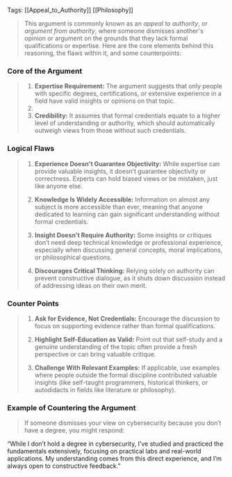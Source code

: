 Tags: [[Appeal_to_Authority]]  [[Philosophy]] 


 
> This argument is commonly known as an _appeal to authority_, or _argument from authority_, where someone dismisses another's opinion or argument on the grounds that they lack formal qualifications or expertise. Here are the core elements behind this reasoning, the flaws within it, and some counterpoints:
> 
> 
### Core of the Argument
> 
> 1. **Expertise Requirement:** The argument suggests that only people with specific degrees, certifications, or extensive experience in a field have valid insights or opinions on that topic.
> 2. 
> 3. **Credibility:** It assumes that formal credentials equate to a higher level of understanding or authority, which should automatically outweigh views from those without such credentials.
> 
> 
### Logical Flaws
> 
> 1. **Experience Doesn't Guarantee Objectivity:** While expertise can provide valuable insights, it doesn’t guarantee objectivity or correctness. Experts can hold biased views or be mistaken, just like anyone else.
> 
> 2. **Knowledge Is Widely Accessible:** Information on almost any subject is more accessible than ever, meaning that anyone dedicated to learning can gain significant understanding without formal credentials.
> 
> 3. **Insight Doesn’t Require Authority:** Some insights or critiques don’t need deep technical knowledge or professional experience, especially when discussing general concepts, moral implications, or philosophical questions.
> 
> 4. **Discourages Critical Thinking:** Relying solely on authority can prevent constructive dialogue, as it shuts down discussion instead of addressing ideas on their own merit.
> 
> 
> 
### Counter Points
> 
> 1. **Ask for Evidence, Not Credentials:** Encourage the discussion to focus on supporting evidence rather than formal qualifications.
> 
> 2. **Highlight Self-Education as Valid:** Point out that self-study and a genuine understanding of the topic often provide a fresh perspective or can bring valuable critique.
> 
> 3. **Challenge With Relevant Examples:** If applicable, use examples where people outside the formal discipline contributed valuable insights (like self-taught programmers, historical thinkers, or autodidacts in fields like literature or philosophy).
> 
> 
> 
### Example of Countering the Argument
> 
> If someone dismisses your view on cybersecurity because you don’t have a degree, you might respond:
> 
> 
“While I don’t hold a degree in cybersecurity, I’ve studied and practiced the fundamentals extensively, focusing on practical labs and real-world applications. My understanding comes from this direct experience, and I’m always open to constructive feedback.” 

